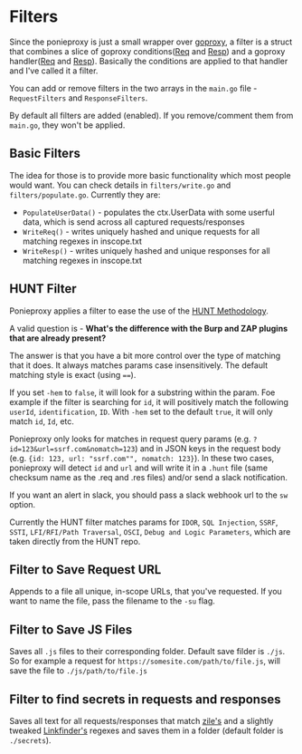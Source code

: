 # Filters
Since the ponieproxy is just a small wrapper over [goproxy](https://github.com/elazarl/goproxy), a filter is a struct that combines a slice of goproxy conditions([Req](https://godoc.org/gopkg.in/elazarl/goproxy.v1#ReqCondition) and [Resp](https://godoc.org/gopkg.in/elazarl/goproxy.v1#RespCondition)) and a goproxy handler([Req](https://godoc.org/gopkg.in/elazarl/goproxy.v1#FuncReqHandler) and [Resp](https://godoc.org/gopkg.in/elazarl/goproxy.v1#FuncRespHandler)). Basically the conditions are applied to that handler and I've called it a filter.

You can add or remove filters in the two arrays in the `main.go` file - `RequestFilters` and `ResponseFilters`.

By default all filters are added (enabled). If you remove/comment them from `main.go`, they won't be applied.

## Basic Filters
The idea for those is to provide more basic functionality which most people would want.
You can check details in `filters/write.go` and `filters/populate.go`. Currently they are:

- `PopulateUserData()` - populates the ctx.UserData with some userful data, which is send across all captured requests/responses
- `WriteReq()` - writes uniquely hashed and unique requests for all matching regexes in inscope.txt
- `WriteResp()` - writes uniquely hashed and unique responses for all matching regexes in inscope.txt

## HUNT Filter
Ponieproxy applies a filter to ease the use of the [HUNT Methodology](https://github.com/bugcrowd/HUNT).

A valid question is - **What's the difference with the Burp and ZAP plugins that are already present?**

The answer is that you have a bit more control over the type of matching that it does. It always matches params case insensitively. The default matching style is exact (using `==`). 

If you set `-hem` to `false`, it will look for a substring within the param. Foe example if the filter is searching for `id`, it will positively match the following `userId`, `identification`, `ID`. With `-hem` set to the default `true`, it will only match `id`, `Id`, etc.

Ponieproxy only looks for matches in request query params (e.g. `?id=123&url=ssrf.com&nomatch=123`) and in JSON keys in the request body (e.g. `{id: 123, url: "ssrf.com"", nomatch: 123}`). In these two cases, ponieproxy will detect `id` and `url` and will write it in a `.hunt` file (same checksum name as the .req and .res files) and/or send a slack notification.

If you want an alert in slack, you should pass a slack webhook url to the `sw` option.

Currently the HUNT filter matches params for `IDOR`, `SQL Injection`, `SSRF`, `SSTI`, `LFI/RFI/Path Traversal`, `OSCI`, `Debug and Logic Parameters`, which are taken directly from the HUNT repo.

## Filter to Save Request URL
Appends to a file all unique, in-scope URLs, that you've requested. If you want to name the file, pass the filename to the `-su` flag.

## Filter to Save JS Files
Saves all `.js` files to their corresponding folder. Default save filder is `./js`. So for example a request for `https://somesite.com/path/to/file.js`, will save the file to `./js/path/to/file.js`

## Filter to find secrets in requests and responses
Saves all text for all requests/responses that match [zile's](https://github.com/xyele/zile/blob/master/zile.py#L16) and a slightly tweaked [Linkfinder's](https://github.com/GerbenJavado/LinkFinder/blob/master/linkfinder.py#L29) regexes and saves them in a folder (default folder is `./secrets`).
